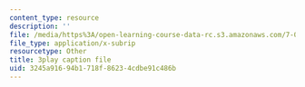 ```yaml
---
content_type: resource
description: ''
file: /media/https%3A/open-learning-course-data-rc.s3.amazonaws.com/7-01sc-fundamentals-of-biology-fall-2011/3245a91694b1718f86234cdbe91c486b_9dHBTckFvME.srt
file_type: application/x-subrip
resourcetype: Other
title: 3play caption file
uid: 3245a916-94b1-718f-8623-4cdbe91c486b
---
```


